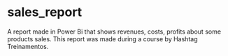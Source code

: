 # sales_report
A report made in Power Bi that shows revenues, costs, profits about some products sales. This report was made during a course by Hashtag Treinamentos.

